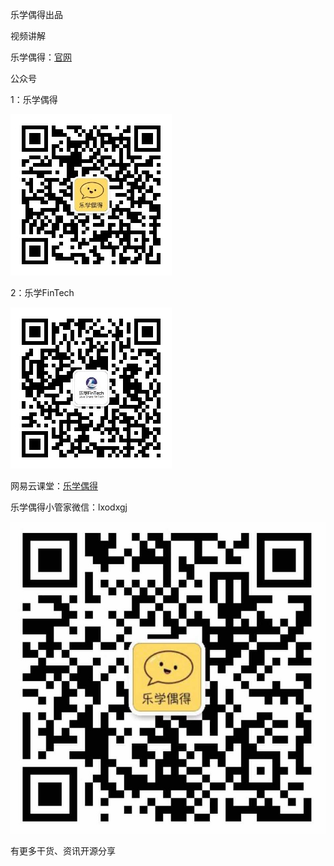 乐学偶得出品 

视频讲解

乐学偶得：[官网](lexueoude.com) 

公众号

1：乐学偶得 

![image](https://github.com/williamjiamin/img/blob/master/lexueoude.jpg)

2：乐学FinTech 

![image](https://github.com/williamjiamin/img/blob/master/fintech.jpg)

网易云课堂：[乐学偶得](https://study.163.com/provider/400000000627054/index.htm?share=2&shareId=400000000627054)



乐学偶得小管家微信：lxodxgj

![image](https://github.com/williamjiamin/img/blob/master/xgj.jpg)

有更多干货、资讯开源分享